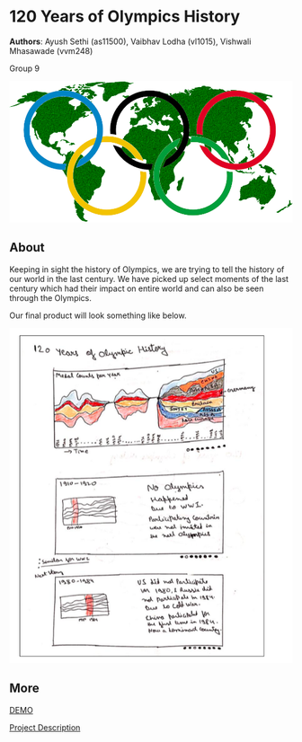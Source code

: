 # 120 Years of Olympics History
**Authors**: Ayush Sethi (as11500), Vaibhav Lodha (vl1015), Vishwali Mhasawade (vvm248)

Group 9 

![Screenhot](screenshot1.jpg)


## About
Keeping in sight the history of Olympics, we are trying to tell the history of our world in the last century. We have
picked up select moments of the last century which had their impact on entire world and can also be seen through
the Olympics.

Our final product will look something like below.

![Screenhot](screenshot2.jpg)

## More
[DEMO](https://nyu-vis-fall2018.github.io/Olympics-History/index.html)

[Project Description](Group9_Storyboarding.pdf)
